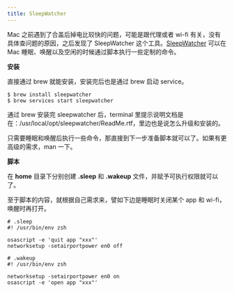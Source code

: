 ```yaml
---
title: SleepWatcher
---
```


Mac 之前遇到了合盖后掉电比较快的问题，可能是跟代理或者 wi-fi 有关，没有具体查问题的原因，之后发现了 SleepWatcher 这个工具。[SleepWatcher](https://www.bernhard-baehr.de) 可以在 Mac 睡眠、唤醒以及空闲的时候通过脚本执行一些定制的命令。

**安装**

直接通过 brew 就能安装，安装完后也是通过 brew 启动 service。

```
$ brew install sleepwatcher
$ brew services start sleepwatcher
```

通过 brew 安装完 sleepwatcher 后，terminal 里提示说明文档是在：/usr/local/opt/sleepwatcher/ReadMe.rtf，里边也是说怎么升级和安装的。

只需要睡眠和唤醒后执行一些命令，那直接到下一步准备脚本就可以了。如果有更高级的需求，man 一下。

**脚本**

在 **home** 目录下分别创建 **.sleep** 和 **.wakeup** 文件，并赋予可执行权限就可以了。

至于脚本的内容，就根据自己需求来，譬如下边是睡眠时关闭某个 app 和 wi-fi，唤醒时再打开。

```
# .sleep
#! /usr/bin/env zsh

osascript -e 'quit app "xxx"'
networksetup -setairportpower en0 off
```

```
# .wakeup
#! /usr/bin/env zsh

networksetup -setairportpower en0 on
osascript -e 'open app "xxx"'
```

